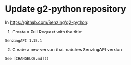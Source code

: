 # Update g2-python repository

In https://github.com/Senzing/g2-python:

1. Create a Pull Request with the title:

```console
SenzingAPI 1.15.1
```

2. Create a new version that matches SenzingAPI version

```console
See [CHANGELOG.md]()
```
